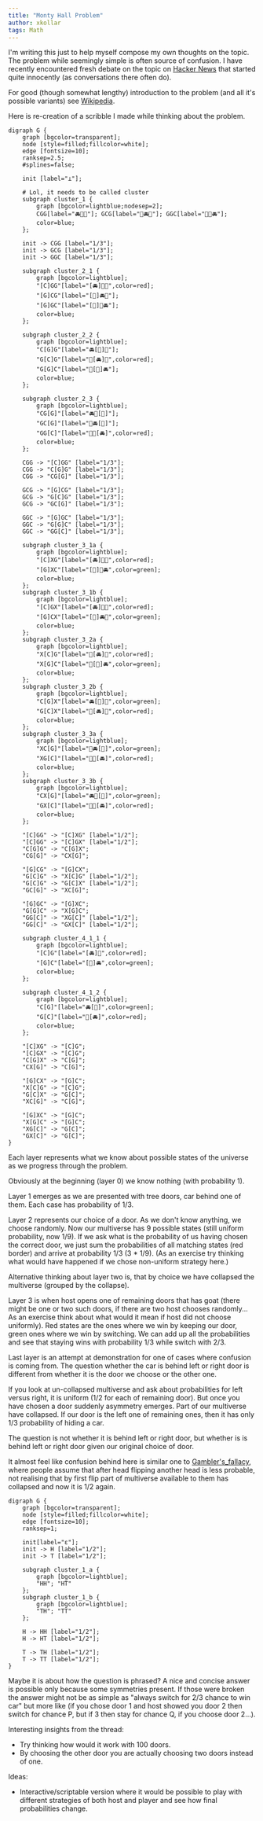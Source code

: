 ```yaml
---
title: "Monty Hall Problem"
author: xkollar
tags: Math
---
```


I'm writing this just to help myself compose my own thoughts on the topic.
The problem while seemingly simple is often source of confusion. I have
recently encountered fresh debate on the topic on [Hacker
News](https://news.ycombinator.com/item?id=37829926) that started quite
innocently (as conversations there often do).

For good (though somewhat lengthy) introduction to the problem (and all it's
possible variants) see
[Wikipedia](https://en.wikipedia.org/wiki/Monty_Hall_problem).

Here is re-creation of a scribble I made while thinking about the problem.

~~~ {.dot-render}
digraph G {
    graph [bgcolor=transparent];
    node [style=filled;fillcolor=white];
    edge [fontsize=10];
    ranksep=2.5;
    #splines=false;

    init [label="⊥"];

    # Lol, it needs to be called cluster
    subgraph cluster_1 {
        graph [bgcolor=lightblue;nodesep=2];
        CGG[label="🚘🐐🐐"]; GCG[label="🐐🚘🐐"]; GGC[label="🐐🐐🚘"];
        color=blue;
    };

    init -> CGG [label="1/3"];
    init -> GCG [label="1/3"];
    init -> GGC [label="1/3"];

    subgraph cluster_2_1 {
        graph [bgcolor=lightblue];
        "[C]GG"[label="[🚘]🐐🐐",color=red];
        "[G]CG"[label="[🐐]🚘🐐"];
        "[G]GC"[label="[🐐]🐐🚘"];
        color=blue;
    };

    subgraph cluster_2_2 {
        graph [bgcolor=lightblue];
        "C[G]G"[label="🚘[🐐]🐐"];
        "G[C]G"[label="🐐[🚘]🐐",color=red];
        "G[G]C"[label="🐐[🐐]🚘"];
        color=blue;
    };

    subgraph cluster_2_3 {
        graph [bgcolor=lightblue];
        "CG[G]"[label="🚘🐐[🐐]"];
        "GC[G]"[label="🐐🚘[🐐]"];
        "GG[C]"[label="🐐🐐[🚘]",color=red];
        color=blue;
    };

    CGG -> "[C]GG" [label="1/3"];
    CGG -> "C[G]G" [label="1/3"];
    CGG -> "CG[G]" [label="1/3"];

    GCG -> "[G]CG" [label="1/3"];
    GCG -> "G[C]G" [label="1/3"];
    GCG -> "GC[G]" [label="1/3"];

    GGC -> "[G]GC" [label="1/3"];
    GGC -> "G[G]C" [label="1/3"];
    GGC -> "GG[C]" [label="1/3"];

    subgraph cluster_3_1a {
        graph [bgcolor=lightblue];
        "[C]XG"[label="[🚘]🙅🐐",color=red];
        "[G]XC"[label="[🐐]🙅🚘",color=green];
        color=blue;
    };
    subgraph cluster_3_1b {
        graph [bgcolor=lightblue];
        "[C]GX"[label="[🚘]🐐🙅",color=red];
        "[G]CX"[label="[🐐]🚘🙅",color=green];
        color=blue;
    };
    subgraph cluster_3_2a {
        graph [bgcolor=lightblue];
        "X[C]G"[label="🙅[🚘]🐐",color=red];
        "X[G]C"[label="🙅[🐐]🚘",color=green];
        color=blue;
    };
    subgraph cluster_3_2b {
        graph [bgcolor=lightblue];
        "C[G]X"[label="🚘[🐐]🙅",color=green];
        "G[C]X"[label="🐐[🚘]🙅",color=red];
        color=blue;
    };
    subgraph cluster_3_3a {
        graph [bgcolor=lightblue];
        "XC[G]"[label="🙅🚘[🐐]",color=green];
        "XG[C]"[label="🙅🐐[🚘]",color=red];
        color=blue;
    };
    subgraph cluster_3_3b {
        graph [bgcolor=lightblue];
        "CX[G]"[label="🚘🙅[🐐]",color=green];
        "GX[C]"[label="🐐🙅[🚘]",color=red];
        color=blue;
    };

    "[C]GG" -> "[C]XG" [label="1/2"];
    "[C]GG" -> "[C]GX" [label="1/2"];
    "C[G]G" -> "C[G]X";
    "CG[G]" -> "CX[G]";

    "[G]CG" -> "[G]CX";
    "G[C]G" -> "X[C]G" [label="1/2"];
    "G[C]G" -> "G[C]X" [label="1/2"];
    "GC[G]" -> "XC[G]";

    "[G]GC" -> "[G]XC";
    "G[G]C" -> "X[G]C";
    "GG[C]" -> "XG[C]" [label="1/2"];
    "GG[C]" -> "GX[C]" [label="1/2"];

    subgraph cluster_4_1_1 {
        graph [bgcolor=lightblue];
        "[C]G"[label="[🚘]🐐",color=red];
        "[G]C"[label="[🐐]🚘",color=green];
        color=blue;
    };

    subgraph cluster_4_1_2 {
        graph [bgcolor=lightblue];
        "C[G]"[label="🚘[🐐]",color=green];
        "G[C]"[label="🐐[🚘]",color=red];
        color=blue;
    };

    "[C]XG" -> "[C]G";
    "[C]GX" -> "[C]G";
    "C[G]X" -> "C[G]";
    "CX[G]" -> "C[G]";

    "[G]CX" -> "[G]C";
    "X[C]G" -> "[C]G";
    "G[C]X" -> "G[C]";
    "XC[G]" -> "C[G]";

    "[G]XC" -> "[G]C";
    "X[G]C" -> "[G]C";
    "XG[C]" -> "G[C]";
    "GX[C]" -> "G[C]";
}
~~~

Each layer represents what we know about possible states of the universe
as we progress through the problem.

Obviously at the beginning (layer 0) we know nothing (with probability 1).

Layer 1 emerges as we are presented with tree doors, car behind one of them.
Each case has probability of 1/3.

Layer 2 represents our choice of a door. As we don't know anything, we choose
randomly. Now our multiverse has 9 possible states (still uniform probability,
now 1/9). If we ask what is the probability of us having chosen the correct
door, we just sum the probabilities of all matching states (red border) and
arrive at probability 1/3 (3 * 1/9). (As an exercise try thinking what
would have happened if we chose non-uniform strategy here.)

Alternative thinking about layer two is, that by choice we have collapsed
the multiverse (grouped by the collapse).

Layer 3 is when host opens one of remaining doors that has goat (there might
be one or two such doors, if there are two host chooses randomly... As an
exercise think about what would it mean if host did not choose uniformly). Red
states are the ones where we win by keeping our door, green ones where we win
by switching. We can add up all the probabilities and see that staying wins
with probability 1/3 while switch with 2/3.

Last layer is an attempt at demonstration for one of cases where confusion is
coming from. The question whether the car is behind left or right door is
different from whether it is the door we choose or the other one.

If you look at un-collapsed multiverse and ask about probabilities for left
versus right, it is uniform (1/2 for each of remaining door). But once you
have chosen a door suddenly asymmetry emerges. Part of our multiverse have
collapsed. If our door is the left one of remaining ones, then it has only 1/3
probability of hiding a car.

The question is not whether it is behind left or right door,
but whether is is behind left or right door given our original
choice of door.

It almost feel like confusion behind here is similar one to
[Gambler's_fallacy](https://en.wikipedia.org/wiki/Gambler's_fallacy), where
people assume that after head flipping another head is less probable, not
realising that by first flip part of multiverse available to them has
collapsed and now it is 1/2 again.

~~~ {.dot-render}
digraph G {
    graph [bgcolor=transparent];
    node [style=filled;fillcolor=white];
    edge [fontsize=10];
    ranksep=1;

    init[label="ε"];
    init -> H [label="1/2"];
    init -> T [label="1/2"];

    subgraph cluster_1_a {
        graph [bgcolor=lightblue];
        "HH"; "HT"
    };
    subgraph cluster_1_b {
        graph [bgcolor=lightblue];
        "TH"; "TT"
    };

    H -> HH [label="1/2"];
    H -> HT [label="1/2"];

    T -> TH [label="1/2"];
    T -> TT [label="1/2"];
}
~~~

Maybe it is about how the question is phrased? A nice and concise answer is
possible only because some symmetries present. If those were broken the answer
might not be as simple as "always switch for 2/3 chance to win car" but more
like (if you chose door 1 and host showed you door 2 then switch for chance P,
but if 3 then stay for chance Q, if you choose door 2…).

Interesting insights from the thread:

* Try thinking how would it work with 100 doors.
* By choosing the other door you are actually choosing two doors
  instead of one.

Ideas:

* Interactive/scriptable version where it would be possible
  to play with different strategies of both host and player
  and see how final probabilities change.
